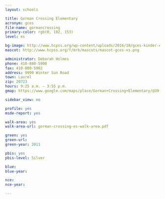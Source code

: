 ```yaml
---
layout: schools

title: Gorman Crossing Elementary
acronym: gces
file-name: gormancrossing
primary-color: rgb(0, 102, 153)
level: es

bg-image: http://www.hcpss.org/wp-content/uploads/2016/10/gces-kinder-event.jpg
mascot: http://www.hcpss.org/f/mrb/mascots/mascot-gces-xs.png

administrator: Deborah Holmes
phone: 410-880-5900
fax: 410-880-5902
address: 9999 Winter Sun Road
town: Laurel
zip: 20723
hours: 9:25 a.m. – 3:55 p.m.
gmap: https://www.google.com/maps/place/Gorman+Crossing+Elementary/@39.1447522,-76.8603862,16.43z/data=!4m2!3m1!1s0x89b7ddda8b3594c3:0x7231fea407e39d71?hl=en

sidebar_view: no

profile: yes
msde-report: yes

walk-area: yes
walk-area-url: gorman-crossing-es-walk-area.pdf

green: yes
green-url:
green-year: 2011

pbis: yes
pbis-level: Silver

blue:
blue-year:

nce:
nce-year:

---
```

